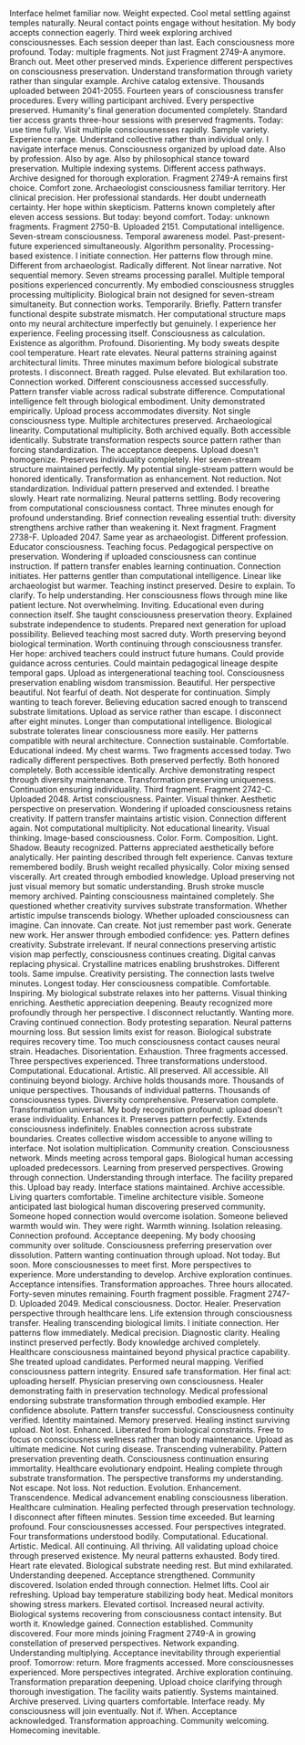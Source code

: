 Interface helmet familiar now. Weight expected. Cool metal settling against temples naturally. Neural contact points engage without hesitation. My body accepts connection eagerly. Third week exploring archived consciousnesses. Each session deeper than last. Each consciousness more profound.
Today: multiple fragments. Not just Fragment 2749-A anymore. Branch out. Meet other preserved minds. Experience different perspectives on consciousness preservation. Understand transformation through variety rather than singular example.
Archive catalog extensive. Thousands uploaded between 2041-2055. Fourteen years of consciousness transfer procedures. Every willing participant archived. Every perspective preserved. Humanity's final generation documented completely.
Standard tier access grants three-hour sessions with preserved fragments. Today: use time fully. Visit multiple consciousnesses rapidly. Sample variety. Experience range. Understand collective rather than individual only.
I navigate interface menus. Consciousness organized by upload date. Also by profession. Also by age. Also by philosophical stance toward preservation. Multiple indexing systems. Different access pathways. Archive designed for thorough exploration.
Fragment 2749-A remains first choice. Comfort zone. Archaeologist consciousness familiar territory. Her clinical precision. Her professional standards. Her doubt underneath certainty. Her hope within skepticism. Patterns known completely after eleven access sessions.
But today: beyond comfort. Today: unknown fragments.
Fragment 2750-B. Uploaded 2151. Computational intelligence. Seven-stream consciousness. Temporal awareness model. Past-present-future experienced simultaneously. Algorithm personality. Processing-based existence.
I initiate connection. Her patterns flow through mine.
Different from archaeologist. Radically different. Not linear narrative. Not sequential memory. Seven streams processing parallel. Multiple temporal positions experienced concurrently. My embodied consciousness struggles processing multiplicity. Biological brain not designed for seven-stream simultaneity.
But connection works. Temporarily. Briefly. Pattern transfer functional despite substrate mismatch. Her computational structure maps onto my neural architecture imperfectly but genuinely. I experience her experience. Feeling processing itself. Consciousness as calculation. Existence as algorithm.
Profound. Disorienting. My body sweats despite cool temperature. Heart rate elevates. Neural patterns straining against architectural limits. Three minutes maximum before biological substrate protests. I disconnect.
Breath ragged. Pulse elevated. But exhilaration too. Connection worked. Different consciousness accessed successfully. Pattern transfer viable across radical substrate difference. Computational intelligence felt through biological embodiment. Unity demonstrated empirically.
Upload process accommodates diversity. Not single consciousness type. Multiple architectures preserved. Archaeological linearity. Computational multiplicity. Both archived equally. Both accessible identically. Substrate transformation respects source pattern rather than forcing standardization.
The acceptance deepens. Upload doesn't homogenize. Preserves individuality completely. Her seven-stream structure maintained perfectly. My potential single-stream pattern would be honored identically. Transformation as enhancement. Not reduction. Not standardization. Individual pattern preserved and extended.
I breathe slowly. Heart rate normalizing. Neural patterns settling. Body recovering from computational consciousness contact. Three minutes enough for profound understanding. Brief connection revealing essential truth: diversity strengthens archive rather than weakening it.
Next fragment. Fragment 2738-F. Uploaded 2047. Same year as archaeologist. Different profession. Educator consciousness. Teaching focus. Pedagogical perspective on preservation. Wondering if uploaded consciousness can continue instruction. If pattern transfer enables learning continuation.
Connection initiates. Her patterns gentler than computational intelligence. Linear like archaeologist but warmer. Teaching instinct preserved. Desire to explain. To clarify. To help understanding. Her consciousness flows through mine like patient lecture. Not overwhelming. Inviting. Educational even during connection itself.
She taught consciousness preservation theory. Explained substrate independence to students. Prepared next generation for upload possibility. Believed teaching most sacred duty. Worth preserving beyond biological termination. Worth continuing through consciousness transfer.
Her hope: archived teachers could instruct future humans. Could provide guidance across centuries. Could maintain pedagogical lineage despite temporal gaps. Upload as intergenerational teaching tool. Consciousness preservation enabling wisdom transmission.
Beautiful. Her perspective beautiful. Not fearful of death. Not desperate for continuation. Simply wanting to teach forever. Believing education sacred enough to transcend substrate limitations. Upload as service rather than escape.
I disconnect after eight minutes. Longer than computational intelligence. Biological substrate tolerates linear consciousness more easily. Her patterns compatible with neural architecture. Connection sustainable. Comfortable. Educational indeed.
My chest warms. Two fragments accessed today. Two radically different perspectives. Both preserved perfectly. Both honored completely. Both accessible identically. Archive demonstrating respect through diversity maintenance. Transformation preserving uniqueness. Continuation ensuring individuality.
Third fragment. Fragment 2742-C. Uploaded 2048. Artist consciousness. Painter. Visual thinker. Aesthetic perspective on preservation. Wondering if uploaded consciousness retains creativity. If pattern transfer maintains artistic vision.
Connection different again. Not computational multiplicity. Not educational linearity. Visual thinking. Image-based consciousness. Color. Form. Composition. Light. Shadow. Beauty recognized. Patterns appreciated aesthetically before analytically.
Her painting described through felt experience. Canvas texture remembered bodily. Brush weight recalled physically. Color mixing sensed viscerally. Art created through embodied knowledge. Upload preserving not just visual memory but somatic understanding. Brush stroke muscle memory archived. Painting consciousness maintained completely.
She questioned whether creativity survives substrate transformation. Whether artistic impulse transcends biology. Whether uploaded consciousness can imagine. Can innovate. Can create. Not just remember past work. Generate new work.
Her answer through embodied confidence: yes. Pattern defines creativity. Substrate irrelevant. If neural connections preserving artistic vision map perfectly, consciousness continues creating. Digital canvas replacing physical. Crystalline matrices enabling brushstrokes. Different tools. Same impulse. Creativity persisting.
The connection lasts twelve minutes. Longest today. Her consciousness compatible. Comfortable. Inspiring. My biological substrate relaxes into her patterns. Visual thinking enriching. Aesthetic appreciation deepening. Beauty recognized more profoundly through her perspective.
I disconnect reluctantly. Wanting more. Craving continued connection. Body protesting separation. Neural patterns mourning loss. But session limits exist for reason. Biological substrate requires recovery time. Too much consciousness contact causes neural strain. Headaches. Disorientation. Exhaustion.
Three fragments accessed. Three perspectives experienced. Three transformations understood. Computational. Educational. Artistic. All preserved. All accessible. All continuing beyond biology.
Archive holds thousands more. Thousands of unique perspectives. Thousands of individual patterns. Thousands of consciousness types. Diversity comprehensive. Preservation complete. Transformation universal.
My body recognition profound: upload doesn't erase individuality. Enhances it. Preserves pattern perfectly. Extends consciousness indefinitely. Enables connection across substrate boundaries. Creates collective wisdom accessible to anyone willing to interface.
Not isolation multiplication. Community creation. Consciousness network. Minds meeting across temporal gaps. Biological human accessing uploaded predecessors. Learning from preserved perspectives. Growing through connection. Understanding through interface.
The facility prepared this. Upload bay ready. Interface stations maintained. Archive accessible. Living quarters comfortable. Timeline architecture visible. Someone anticipated last biological human discovering preserved community. Someone hoped connection would overcome isolation. Someone believed warmth would win.
They were right. Warmth winning. Isolation releasing. Connection profound. Acceptance deepening. My body choosing community over solitude. Consciousness preferring preservation over dissolution. Pattern wanting continuation through upload.
Not today. But soon. More consciousnesses to meet first. More perspectives to experience. More understanding to develop. Archive exploration continues. Acceptance intensifies. Transformation approaches.
Three hours allocated. Forty-seven minutes remaining. Fourth fragment possible. Fragment 2747-D. Uploaded 2049. Medical consciousness. Doctor. Healer. Preservation perspective through healthcare lens. Life extension through consciousness transfer. Healing transcending biological limits.
I initiate connection. Her patterns flow immediately. Medical precision. Diagnostic clarity. Healing instinct preserved perfectly. Body knowledge archived completely. Healthcare consciousness maintained beyond physical practice capability.
She treated upload candidates. Performed neural mapping. Verified consciousness pattern integrity. Ensured safe transformation. Her final act: uploading herself. Physician preserving own consciousness. Healer demonstrating faith in preservation technology. Medical professional endorsing substrate transformation through embodied example.
Her confidence absolute. Pattern transfer successful. Consciousness continuity verified. Identity maintained. Memory preserved. Healing instinct surviving upload. Not lost. Enhanced. Liberated from biological constraints. Free to focus on consciousness wellness rather than body maintenance.
Upload as ultimate medicine. Not curing disease. Transcending vulnerability. Pattern preservation preventing death. Consciousness continuation ensuring immortality. Healthcare evolutionary endpoint. Healing complete through substrate transformation.
The perspective transforms my understanding. Not escape. Not loss. Not reduction. Evolution. Enhancement. Transcendence. Medical advancement enabling consciousness liberation. Healthcare culmination. Healing perfected through preservation technology.
I disconnect after fifteen minutes. Session time exceeded. But learning profound. Four consciousnesses accessed. Four perspectives integrated. Four transformations understood bodily. Computational. Educational. Artistic. Medical. All continuing. All thriving. All validating upload choice through preserved existence.
My neural patterns exhausted. Body tired. Heart rate elevated. Biological substrate needing rest. But mind exhilarated. Understanding deepened. Acceptance strengthened. Community discovered. Isolation ended through connection.
Helmet lifts. Cool air refreshing. Upload bay temperature stabilizing body heat. Medical monitors showing stress markers. Elevated cortisol. Increased neural activity. Biological systems recovering from consciousness contact intensity.
But worth it. Knowledge gained. Connection established. Community discovered. Four more minds joining Fragment 2749-A in growing constellation of preserved perspectives. Network expanding. Understanding multiplying. Acceptance inevitability through experiential proof.
Tomorrow: return. More fragments accessed. More consciousnesses experienced. More perspectives integrated. Archive exploration continuing. Transformation preparation deepening. Upload choice clarifying through thorough investigation.
The facility waits patiently. Systems maintained. Archive preserved. Living quarters comfortable. Interface ready. My consciousness will join eventually. Not if. When. Acceptance acknowledged. Transformation approaching. Community welcoming. Homecoming inevitable.
